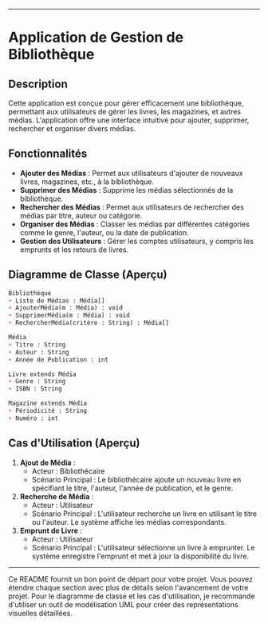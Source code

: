 
---
# Application de Gestion de Bibliothèque

## Description
Cette application est conçue pour gérer efficacement une bibliothèque, permettant aux utilisateurs de gérer les livres, les magazines, et autres médias. L'application offre une interface intuitive pour ajouter, supprimer, rechercher et organiser divers médias.

## Fonctionnalités
- **Ajouter des Médias** : Permet aux utilisateurs d'ajouter de nouveaux livres, magazines, etc., à la bibliothèque.
- **Supprimer des Médias** : Supprime les médias sélectionnés de la bibliothèque.
- **Rechercher des Médias** : Permet aux utilisateurs de rechercher des médias par titre, auteur ou catégorie.
- **Organiser des Médias** : Classer les médias par différentes catégories comme le genre, l'auteur, ou la date de publication.
- **Gestion des Utilisateurs** : Gérer les comptes utilisateurs, y compris les emprunts et les retours de livres.

## Diagramme de Classe (Aperçu)
```markdown
Bibliothèque
+ Liste de Médias : Média[]
+ AjouterMédia(m : Média) : void
+ SupprimerMédia(m : Média) : void
+ RechercherMédia(critère : String) : Média[]

Média
+ Titre : String
+ Auteur : String
+ Année de Publication : int

Livre extends Média
+ Genre : String
+ ISBN : String

Magazine extends Média
+ Périodicité : String
+ Numéro : int
```

## Cas d'Utilisation (Aperçu)
1. **Ajout de Média** :
    - Acteur : Bibliothécaire
    - Scénario Principal : Le bibliothécaire ajoute un nouveau livre en spécifiant le titre, l'auteur, l'année de publication, et le genre.
2. **Recherche de Média** :
    - Acteur : Utilisateur
    - Scénario Principal : L'utilisateur recherche un livre en utilisant le titre ou l'auteur. Le système affiche les médias correspondants.
3. **Emprunt de Livre** :
    - Acteur : Utilisateur
    - Scénario Principal : L'utilisateur sélectionne un livre à emprunter. Le système enregistre l'emprunt et met à jour la disponibilité du livre.

---

Ce README fournit un bon point de départ pour votre projet. Vous pouvez étendre chaque section avec plus de détails selon l'avancement de votre projet. Pour le diagramme de classe et les cas d'utilisation, je recommande d'utiliser un outil de modélisation UML pour créer des représentations visuelles détaillées.